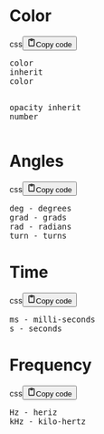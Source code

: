 <h1>Color</h1>
<div class="code_element"><div class="lang_line"><text>css</text><button class="copy_code_button" onclick="CopyCode(this)"><svg style="width: 1.2em;height: 1.2em;" aria-hidden="true" xmlns="http://www.w3.org/2000/svg" fill="none" viewBox="0 0 24 24"><path stroke="currentColor" stroke-linecap="round" stroke-linejoin="round" stroke-width="2" d="M15 4h3a1 1 0 0 1 1 1v15a1 1 0 0 1-1 1H6a1 1 0 0 1-1-1V5a1 1 0 0 1 1-1h3m0 3h6m-5-4v4h4V3h-4Z"/></svg><text>Copy code</text></button></div><div class="code"><div class="highlight"><pre><span></span><span class="nt">color</span>
<span class="nt">inherit</span>
<span class="nt">color</span>

<span class="nt">opacity</span>
<span class="nt">inherit</span>
<span class="nt">number</span>
</pre></div></div></div>

<h1>Angles</h1>
<div class="code_element"><div class="lang_line"><text>css</text><button class="copy_code_button" onclick="CopyCode(this)"><svg style="width: 1.2em;height: 1.2em;" aria-hidden="true" xmlns="http://www.w3.org/2000/svg" fill="none" viewBox="0 0 24 24"><path stroke="currentColor" stroke-linecap="round" stroke-linejoin="round" stroke-width="2" d="M15 4h3a1 1 0 0 1 1 1v15a1 1 0 0 1-1 1H6a1 1 0 0 1-1-1V5a1 1 0 0 1 1-1h3m0 3h6m-5-4v4h4V3h-4Z"/></svg><text>Copy code</text></button></div><div class="code"><div class="highlight"><pre><span></span><span class="nt">deg</span><span class="w"> </span><span class="nt">-</span><span class="w"> </span><span class="nt">degrees</span>
<span class="nt">grad</span><span class="w"> </span><span class="nt">-</span><span class="w"> </span><span class="nt">grads</span>
<span class="nt">rad</span><span class="w"> </span><span class="nt">-</span><span class="w"> </span><span class="nt">radians</span>
<span class="nt">turn</span><span class="w"> </span><span class="nt">-</span><span class="w"> </span><span class="nt">turns</span>
</pre></div></div></div>

<h1>Time</h1>
<div class="code_element"><div class="lang_line"><text>css</text><button class="copy_code_button" onclick="CopyCode(this)"><svg style="width: 1.2em;height: 1.2em;" aria-hidden="true" xmlns="http://www.w3.org/2000/svg" fill="none" viewBox="0 0 24 24"><path stroke="currentColor" stroke-linecap="round" stroke-linejoin="round" stroke-width="2" d="M15 4h3a1 1 0 0 1 1 1v15a1 1 0 0 1-1 1H6a1 1 0 0 1-1-1V5a1 1 0 0 1 1-1h3m0 3h6m-5-4v4h4V3h-4Z"/></svg><text>Copy code</text></button></div><div class="code"><div class="highlight"><pre><span></span><span class="nt">ms</span><span class="w"> </span><span class="nt">-</span><span class="w"> </span><span class="nt">milli-seconds</span>
<span class="nt">s</span><span class="w"> </span><span class="nt">-</span><span class="w"> </span><span class="nt">seconds</span>
</pre></div></div></div>

<h1>Frequency</h1>
<div class="code_element"><div class="lang_line"><text>css</text><button class="copy_code_button" onclick="CopyCode(this)"><svg style="width: 1.2em;height: 1.2em;" aria-hidden="true" xmlns="http://www.w3.org/2000/svg" fill="none" viewBox="0 0 24 24"><path stroke="currentColor" stroke-linecap="round" stroke-linejoin="round" stroke-width="2" d="M15 4h3a1 1 0 0 1 1 1v15a1 1 0 0 1-1 1H6a1 1 0 0 1-1-1V5a1 1 0 0 1 1-1h3m0 3h6m-5-4v4h4V3h-4Z"/></svg><text>Copy code</text></button></div><div class="code"><div class="highlight"><pre><span></span><span class="nt">Hz</span><span class="w"> </span><span class="nt">-</span><span class="w"> </span><span class="nt">heriz</span>
<span class="nt">kHz</span><span class="w"> </span><span class="nt">-</span><span class="w"> </span><span class="nt">kilo-hertz</span>
</pre></div></div></div>